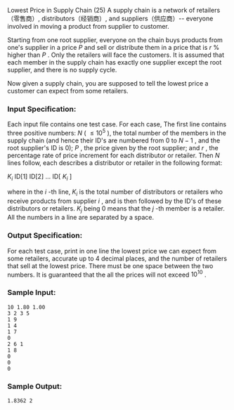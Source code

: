 Lowest Price in Supply Chain (25)
A supply chain is a network of retailers（零售商）, distributors（经销商）, and
suppliers（供应商）-- everyone involved in moving a product from supplier to
customer.

Starting from one root supplier, everyone on the chain buys products from
one's supplier in a price $P$ and sell or distribute them in a price that is
$r$ % higher than $P$ . Only the retailers will face the customers. It is
assumed that each member in the supply chain has exactly one supplier except
the root supplier, and there is no supply cycle.

Now given a supply chain, you are supposed to tell the lowest price a customer
can expect from some retailers.

### Input Specification:

Each input file contains one test case. For each case, The first line contains
three positive numbers: $N$ ( $\le 10^5$ ), the total number of the members in
the supply chain (and hence their ID's are numbered from 0 to $N-1$ , and the
root supplier's ID is 0); $P$ , the price given by the root supplier; and $r$
, the percentage rate of price increment for each distributor or retailer.
Then $N$ lines follow, each describes a distributor or retailer in the
following format:

$K_i$ ID[1] ID[2] ... ID[ $K_i$ ]

where in the $i$ -th line, $K_i$ is the total number of distributors or
retailers who receive products from supplier $i$ , and is then followed by the
ID's of these distributors or retailers. $K_j$ being 0 means that the $j$ -th
member is a retailer. All the numbers in a line are separated by a space.

### Output Specification:

For each test case, print in one line the lowest price we can expect from some
retailers, accurate up to 4 decimal places, and the number of retailers that
sell at the lowest price. There must be one space between the two numbers. It
is guaranteed that the all the prices will not exceed $10^{10}$ .

### Sample Input:

    
    
    10 1.80 1.00
    3 2 3 5
    1 9
    1 4
    1 7
    0
    2 6 1
    1 8
    0
    0
    0
    

### Sample Output:

    
    
    1.8362 2
    

